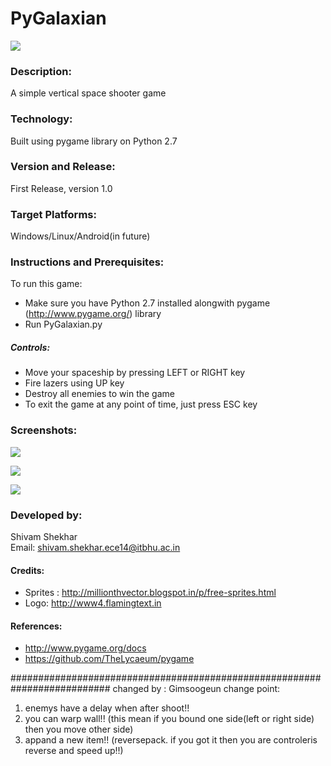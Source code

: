 # PyGalaxian 

![](https://github.com/shivamshekhar/PyGalaxian/raw/master/Screenshots/1.png)

### Description:
A simple vertical space shooter game

### Technology:
Built using pygame library on Python 2.7

### Version and Release:
First Release, version 1.0

### Target Platforms:
Windows/Linux/Android(in future)

### Instructions and Prerequisites:   
To run this game:  
* Make sure you have Python 2.7 installed alongwith pygame (http://www.pygame.org/) library
* Run PyGalaxian.py

##### Controls:
* Move your spaceship by pressing LEFT or RIGHT key
* Fire lazers using UP key
* Destroy all enemies to win the game
* To exit the game at any point of time, just press ESC key 


### Screenshots:
![](https://github.com/shivamshekhar/PyGalaxian/raw/master/Screenshots/2.png)

![](https://github.com/shivamshekhar/PyGalaxian/raw/master/Screenshots/3.png)

![](https://github.com/shivamshekhar/PyGalaxian/raw/master/Screenshots/4.png)


### Developed by: 
Shivam Shekhar  
Email: shivam.shekhar.ece14@itbhu.ac.in   

#### Credits:
* Sprites : http://millionthvector.blogspot.in/p/free-sprites.html
* Logo: http://www4.flamingtext.in

#### References:
* http://www.pygame.org/docs
* https://github.com/TheLycaeum/pygame 

##########################################################################
changed by :
Gimsoogeun
change point:
1. enemys have a delay when after shoot!!
2. you can warp wall!!
(this mean if you bound one side(left or right side) then you move other side)
3. appand a new item!!
(reversepack. if you got it then you are controleris reverse and speed up!!)
